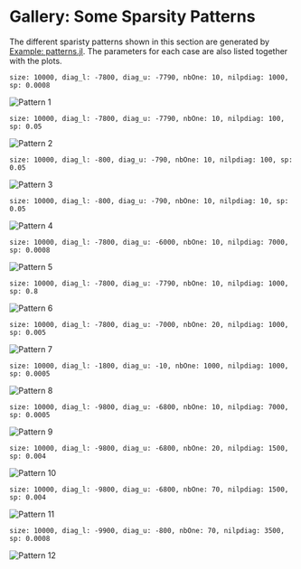 # Gallery: Some Sparsity Patterns

The different sparisty patterns shown in this section are generated by [Example: patterns.jl](https://github.com/SMG2S/SMG2S.jl/blob/main/examples/patterns.jl).
The parameters for each case are also listed together with the plots.


```
size: 10000, diag_l: -7800, diag_u: -7790, nbOne: 10, nilpdiag: 1000, sp: 0.0008
```

![Pattern 1](assets/pattern1.png)
 
```
size: 10000, diag_l: -7800, diag_u: -7790, nbOne: 10, nilpdiag: 100, sp: 0.05
```

![Pattern 2](assets/pattern2.png)

```
size: 10000, diag_l: -800, diag_u: -790, nbOne: 10, nilpdiag: 100, sp: 0.05
```

![Pattern 3](assets/pattern3.png)

```
size: 10000, diag_l: -800, diag_u: -790, nbOne: 10, nilpdiag: 10, sp: 0.05
```

![Pattern 4](assets/pattern4.png)

```
size: 10000, diag_l: -7800, diag_u: -6000, nbOne: 10, nilpdiag: 7000, sp: 0.0008
```

![Pattern 5](assets/pattern5.png)

```
size: 10000, diag_l: -7800, diag_u: -7790, nbOne: 10, nilpdiag: 1000, sp: 0.8
```

![Pattern 6](assets/pattern6.png)

```
size: 10000, diag_l: -7800, diag_u: -7000, nbOne: 20, nilpdiag: 1000, sp: 0.005
```

![Pattern 7](assets/pattern7.png)

```
size: 10000, diag_l: -1800, diag_u: -10, nbOne: 1000, nilpdiag: 1000, sp: 0.0005
```

![Pattern 8](assets/pattern8.png)

```
size: 10000, diag_l: -9800, diag_u: -6800, nbOne: 10, nilpdiag: 7000, sp: 0.0005
```

![Pattern 9](assets/pattern9.png)

```
size: 10000, diag_l: -9800, diag_u: -6800, nbOne: 20, nilpdiag: 1500, sp: 0.004
```

![Pattern 10](assets/pattern10.png)

```
size: 10000, diag_l: -9800, diag_u: -6800, nbOne: 70, nilpdiag: 1500, sp: 0.004
```
![Pattern 11](assets/pattern11.png)

```
size: 10000, diag_l: -9900, diag_u: -800, nbOne: 70, nilpdiag: 3500, sp: 0.0008
```

![Pattern 12](assets/pattern12.png)
